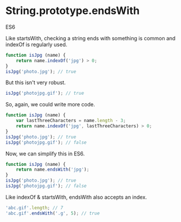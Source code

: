 # String.prototype.endsWith

<div class="spec es6">ES6</div>

Like startsWith, checking a string ends with something is common and indexOf is regularly used.

```javascript
function isJpg (name) {
    return name.indexOf('jpg') > 0;
}
isJpg('photo.jpg'); // true
```

But this isn't very robust.

```javascript
isJpg('photojpg.gif'); // true
```

So, again, we could write more code.

```javascript
function isJpg (name) {
    var lastThreeCharacters = name.length - 3;
    return name.indexOf('jpg', lastThreeCharacters) > 0;
}
isJpg('photo.jpg'); // true
isJpg('photojpg.gif'); // false
```

Now, we can simplify this in ES6.

```javascript
function isJpg (name) {
    return name.endsWith('jpg');
}
isJpg('photo.jpg'); // true
isJpg('photojpg.gif'); // false
```

Like indexOf & startsWith, endsWith also accepts an index.

```javascript
'abc.gif'.length; // 7
'abc.gif'.endsWith('.g', 5); // true
```
